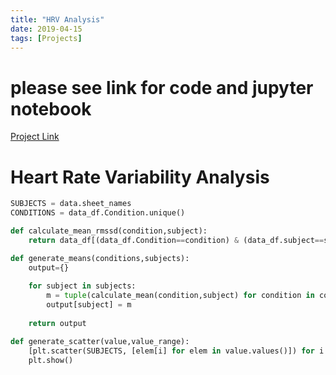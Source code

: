 ```yaml
---
title: "HRV Analysis"
date: 2019-04-15
tags: [Projects]
---
```


# please see link for code and jupyter notebook
[Project Link](https://github.com/cullinap/hrv_analysis/blob/master/hrv_data_exploration-Copy1.ipynb)

# Heart Rate Variability Analysis


```python
SUBJECTS = data.sheet_names
CONDITIONS = data_df.Condition.unique()

def calculate_mean_rmssd(condition,subject):
    return data_df[(data_df.Condition==condition) & (data_df.subject==subject)].RMSSD.mean()

def generate_means(conditions,subjects):
    output={}
    
    for subject in subjects:
        m = tuple(calculate_mean(condition,subject) for condition in conditions)
        output[subject] = m
    
    return output

def generate_scatter(value,value_range):
    [plt.scatter(SUBJECTS, [elem[i] for elem in value.values()]) for i in range(value_range)]
    plt.show()
```

<img src="{{ site.url }}{{ site.baseurl }}/images/hrv-analysis.png" alt="">